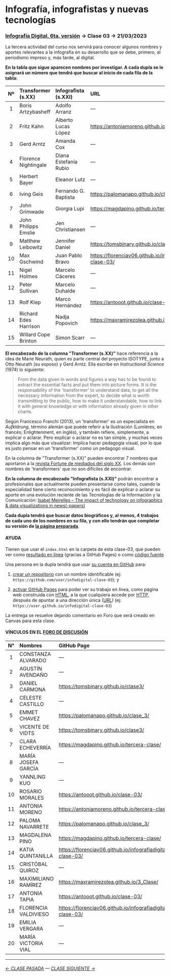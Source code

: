 # Infografía, infografistas y nuevas tecnologías

### [Infografía Digital, 6ta. versión](https://github.com/profesorfaco/dno075-2023-1#readme) → Clase 03 → 21/03/2023

La tercera actividad del curso nos servirá para conocer algunos nombres y aportes relevantes a la infografía en su desarrollo que se debe, primero, al periodismo impreso y, más tarde, al digital.

**En la tabla que sigue aparecen nombres por investigar. A cada dupla se le asignará un número que tendrá que buscar al inicio de cada fila de la tabla:**

|	Nº	|	Transformer (s.XX)	|	Infografista (s.XXI)	| URL |
|:----:|:---------------|:---------------|:---------------|
|	1	|	Boris Artzybasheff	|	Adolfo Arranz	| — | 
|	2	|	Fritz Kahn	|	Alberto Lucas López	| https://antoniamoreno.github.io/tercera-clase/ |
|	3	|	Gerd Arntz	|	Amanda Cox	| — |
|	4	|	Florence Nightingale	|	Diana Estefanía Rubio	| — |
|	5	|	Herbert Bayer	|	Eleanor Lutz	| — |
|	6	|	Iving Geis	|	Fernando G. Baptista	| https://palomanapo.github.io/clase_3/ |
|	7	|	John Grimwade	|	Giorgia Lupi	| https://magdapino.github.io/tercera-clase/ |
|	8	|	John Philipps Emslie	|	Jen Christiansen	| — |
|	9	|	Matthew Leibowitz	|	Jennifer Daniel	| https://tomsbinary.github.io/clase3/ |
|	10	|	Max Gschwind	|	Juan Pablo Bravo	| https://florenciav06.github.io/infografiadigital-clase-03/ |
|	11	|	Nigel Holmes	|	Marcelo Cáceres	| — |
|	12	|	Peter Sullivan	|	Marcelo Duhalde	| — |
|	13	|	Rolf Klep	|	Marco Hernández	| https://antooot.github.io/clase-03/ |
|	14	|	Richard Edes Harrison	|	Nadja Popovich	| https://maxramirezolea.github.io/3_Clase/ |
|	15	|	Willard Cope Brinton	|	Simon Scarr	| — |

**El encabezado de la columna "Transformer (s.XX)"** hace referencia a la idea de Marie Neurath, quien es parte central del proyecto ISOTYPE, junto a Otto Neurath (su esposo) y Gerd Arntz. Ella escribe en *Instructional Science* (1974) lo siguiente:

> From the data given in words and figures a way has to be found to extract the essential facts and put them into picture forms. It is the responsability of the 'transformer' to understand data, to get all the necessary information from the expert, to decide what is worth transmitting to the public, how to make it understandable, how to link it with general knowledge or with information already given in other charts.

Según Francesco Franchi (2013), un 'transformer' es un especialista en *Aufklärung*, término alemán que puede referir a la Ilustración (Lumières, en francés; Enlightenment, en inglés), y también refiere, simplemente, a explicar o aclarar. Pero explicar o aclarar no es tan simple, y muchas veces implica algo más que visualizar: Implica hacer pedagogía visual, por lo que es justo pensar en un 'transformer' como un pedagogo visual.

En la columna de "Transformer (s.XX)" pueden encontrar 7 nombres que aportaron a la [revista Fortune de mediados del siglo XX](https://www.fulltable.com/vts/f/fortune/menub.htm). Los demás son nombres de 'transformers' que no son difíciles de encontrar.

**En la columna de encabezado "Infografista (s.XXI)"** podrán encontrar a profesionales que actualmente pueden presentarse como tales, cuando la especialidad tiene cierto reconocimiento y es fácil de explicar o aclarar su aporte en una evolución reciente de las Tecnologías de la Información y la Comunicación: [Isabel Meirelles – The impact of technology on infographics & data visualizations in news(-papers)
](https://www.youtube.com/watch?v=Nb0HfCj1C7Q)

**Cada dupla tendrá que buscar datos biográficos y, al menos, 4 trabajos de cada uno de los nombres en su fila, y con ello tendrán que completar su versión de [la página preparada](https://profesorfaco.github.io/dno075-2023-1/clase-03/)**.

#### AYUDA

Tienen que usar el `index.html` en la carpeta de esta clase-03, que pueden ver como [resultado en línea](https://profesorfaco.github.io/dno075-2023-1/clase-03/) (gracias a GitHub Pages) o como [código fuente](https://github.com/profesorfaco/dno075-2023-1/blob/main/clase-03/index.html)

Una persona en la dupla tendrá que usar [su cuenta en GitHub](https://github.com/) para:

1. [crear un repositorio](https://docs.github.com/es/get-started/quickstart/create-a-repo) con un nombre identificable (ej: `https://github.com/user/infodigital-clase-03`); y

2. [activar GitHub Pages](https://docs.github.com/es/pages/getting-started-with-github-pages/configuring-a-publishing-source-for-your-github-pages-site) para poder ver su trabajo en línea, como página web construida con [HTML](https://developer.mozilla.org/es/docs/Learn/HTML/Introduction_to_HTML/Getting_started), a la que cualquiera accede por [HTTP](https://es.wikipedia.org/wiki/Protocolo_de_transferencia_de_hipertexto), después de apuntar a una dirección única ([URL](https://es.wikipedia.org/wiki/Localizador_de_recursos_uniforme)) (ej: `https://user.github.io/infodigital-clase-03`)

La entrega se resuelve dejando comentario en Foro que será creado en Canvas para esta clase.

#### VÍNCULOS EN EL [FORO DE DISCUSIÓN](https://cursos.canvas.uc.cl/courses/56995/discussion_topics/578657)

|	N°	|	Nombres	|	GitHub Page	|
|:------:|:------------------------|:------------------|
|	1	|	CONSTANZA	ALVARADO |	—	|
|	2	|	AGUSTÍN	AVENDAÑO | —	 |
|	3	|	DANIEL	CARMONA	|	https://tomsbinary.github.io/clase3/	|
|	4	|	CELESTE	CASTILLO	|	—	|
|	5	|	EMMET	CHAVEZ	|	https://palomanapo.github.io/clase_3/	|
|	6	|	VICENTE	DE VIDTS	|	https://tomsbinary.github.io/clase3/ |
|	7	|	CLARA	ECHEVERRÍA	|	https://magdapino.github.io/tercera-clase/	|
|	8	|	MARÍA JOSEFA 	GARCÍA	|	—	|
|	9	|	YANNLING 	KUO	|	—	|
|	10	|	ROSARIO	MORALES	|	https://antooot.github.io/clase-03/	|
|	11	|	ANTONIA	MORENO	|	https://antoniamoreno.github.io/tercera-clase/ |
|	12	|	PALOMA	 NAVARRETE	|	https://palomanapo.github.io/clase_3/ |
|	13	|	MAGDALENA	PINO	|	https://magdapino.github.io/tercera-clase/ |
|	14	|	KATIA	QUINTANILLA	|	https://florenciav06.github.io/infografiadigital-clase-03/	|
|	15	|	CRISTÓBAL	QUIROZ	|	—	|
|	16	|	MAXIMILIANO	RAMÍREZ	| https://maxramirezolea.github.io/3_Clase/ |
|	17	|	ANTONIA	TAPIA	|	https://antooot.github.io/clase-03/	|
|	18	|	FLORENCIA	VALDIVIESO	|	https://florenciav06.github.io/infografiadigital-clase-03/	|
|	19	|	EMILIA VERGARA	|	— |
|	20	|	MARÍA VICTORIA	VIAL	|	—	|

- - - - - - - 

###### [← CLASE PASADA](https://github.com/profesorfaco/dno075-2023-1/tree/main/clase-02) — [CLASE SIGUIENTE →](https://github.com/profesorfaco/dno075-2023-1/tree/main/clase-04) 
